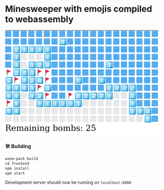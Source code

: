 # Minesweeper with emojis compiled to webassembly 

![](image.png)

### 🛠️ Building

```
wasm-pack build
cd frontend
npm install
npm start
```
Development server should now be running on `localhost:8080`
